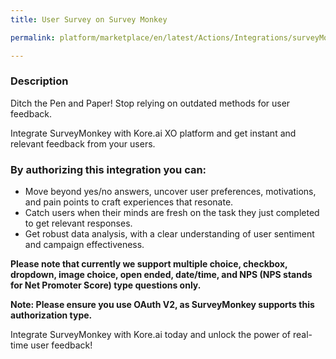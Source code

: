 ```yaml
---
title: User Survey on Survey Monkey

permalink: platform/marketplace/en/latest/Actions/Integrations/surveyMonkey_userSurvey

---
```


### Description

Ditch the Pen and Paper! Stop relying on outdated methods for user feedback. 

Integrate SurveyMonkey with Kore.ai XO platform and get instant and relevant feedback from your users.

### By authorizing this integration you can:

- Move beyond yes/no answers, uncover user preferences, motivations, and pain points to craft experiences that resonate. 
- Catch users when their minds are fresh on the task they just completed to get relevant responses.
- Get robust data analysis, with a clear understanding of user sentiment and campaign effectiveness. 

**Please note that currently we support multiple choice, checkbox, dropdown, image choice, open ended, date/time, and NPS (NPS stands for Net Promoter Score) type questions only.**

**Note: Please ensure you use OAuth V2, as SurveyMonkey supports this authorization type.**

Integrate SurveyMonkey with Kore.ai today and unlock the power of real-time user feedback!
